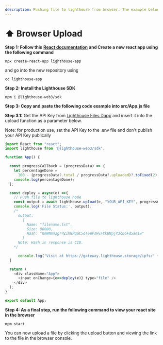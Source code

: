 ```yaml
---
description: Pushing file to lighthouse from browser. The example below uses ReactJS
---
```


# ⬆ Browser Upload

**Step 1:** **Follow this** [**React documentation**](https://reactjs.org/docs/create-a-new-react-app.html) **and Create a new react app using the following command**&#x20;

```
npx create-react-app lighthouse-app
```

and go into the new repository using

```
cd lighthouse-app
```

**Step 2:** **Install the Lighthouse SDK**

```
npm i @lighthouse-web3/sdk
```

**Step 3: Copy and paste the following code example into src/App.js file**

**Step 3.1:** Get the API Key from [Lighthouse Files Dapp](https://files.lighthouse.storage/) and insert it into the upload function as a parameter below.

Note: for production use, set the API Key to the .env file and don't publish your API Key publically

```javascript
import React from "react";
import lighthouse from '@lighthouse-web3/sdk';

function App() {

  const progressCallback = (progressData) => {
    let percentageDone =
      100 - (progressData?.total / progressData?.uploaded)?.toFixed(2);
    console.log(percentageDone);
  };

  const deploy = async(e) =>{
    // Push file to lighthouse node
    const output = await lighthouse.upload(e, "YOUR_API_KEY", progressCallback);
    console.log('File Status:', output);
    /*
      output:
        {
          Name: "filename.txt",
          Size: 88000,
          Hash: "QmWNmn2gr4ZihNPqaC5oTeePsHvFtkWNpjY3cD6Fd5am1w"
        }
      Note: Hash in response is CID.
    */

      console.log('Visit at https://gateway.lighthouse.storage/ipfs/' + output.data.Hash);
  }

  return (
    <div className="App">
      <input onChange={e=>deploy(e)} type="file" />
    </div>
  );
}

export default App;
```

**Step 4: As a final step, run the following command to view your react site in the browser**

```
npm start
```

You can now upload a file by clicking the upload button and viewing the link to the file in the browser console.
